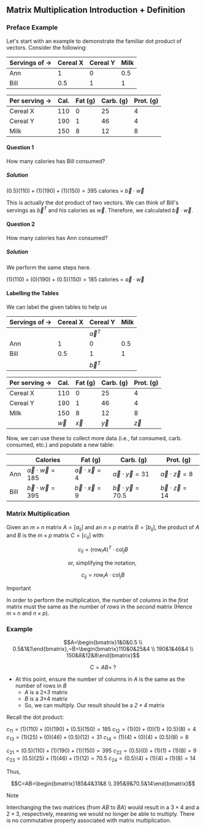 ## Matrix Multiplication Introduction + Definition

### Preface Example

Let's start with an example to demonstrate the familiar dot product of vectors. Consider the following:

| Servings of -> | Cereal X | Cereal Y | Milk |
| -------------- | -------- | -------- | ---- |
| Ann            | 1        | 0        | 0.5  |
| Bill           | 0.5      | 1        | 1    |

| Per serving -> | Cal. | Fat (g) | Carb. (g) | Prot. (g) |
| -------------- | ---- | ------- | --------- | --------- |
| Cereal X       | 110  | 0       | 25        | 4         |
| Cereal Y       | 190  | 1       | 46        | 4         |
| Milk           | 150  | 8       | 12        | 8         |

#### Question 1

How many calories has Bill consumed?

##### Solution

$(0.5)(110)+(1)(190)+(1)(150)=395$ calories $=~\vec{b} \cdot \vec{w}$

This is actually the dot product of two vectors. We can think of Bill's servings as $\vec{b}^T$ and his calories as $\vec{w}$. Therefore, we calculated $\vec{b} \cdot \vec{w}$.

#### Question 2

How many calories has Ann consumed?

##### Solution

We perform the same steps here.

$(1)(110)+(0)(190)+(0.5)(150)=185$ calories $=~\vec{a} \cdot \vec{w}$

#### Labelling the Tables

We can label the given tables to help us

| Servings of -> | Cereal X | Cereal Y    | Milk |
| -------------- | -------- | ----------- | ---- |
|                |          | $\vec{a}^T$ |      |
| Ann            | 1        | 0           | 0.5  |
| Bill           | 0.5      | 1           | 1    |
|                |          | $\vec{b}^T$ |      |

| Per serving -> | Cal.      | Fat (g)   | Carb. (g) | Prot. (g) |
| -------------- | --------- | --------- | --------- | --------- |
| Cereal X       | 110       | 0         | 25        | 4         |
| Cereal Y       | 190       | 1         | 46        | 4         |
| Milk           | 150       | 8         | 12        | 8         |
|                | $\vec{w}$ | $\vec{x}$ | $\vec{y}$ | $\vec{z}$ |

Now, we can use these to collect more data (i.e., fat consumed, carb. consumed, etc.) and populate a new table:

|      | Calories                    | Fat (g)                    | Carb. (g)                    | Prot. (g)                  |
| ---- | --------------------------- | -------------------------- | ---------------------------- | -------------------------- |
| Ann  | $\vec{a} \cdot \vec{w}=185$ | $\vec{a}  \cdot \vec{x}=4$ | $\vec{a} \cdot \vec{y}=31$   | $\vec{a} \cdot \vec{z}=8$  |
| Bill | $\vec{b} \cdot \vec{w}=395$ | $\vec{b} \cdot \vec{x}=9$  | $\vec{b} \cdot \vec{y}=70.5$ | $\vec{b} \cdot \vec{z}=14$ |

### Matrix Multiplication

Given an $m \times n$ matrix $A=[a_{ij}]$ and an $n \times p$ matrix $B=[b_{ij}]$, the product of $A$ and $B$ is the $m \times p$ matrix $C=[c_{ij}]$ with:

$$ c_{ij}=(\mathrm{row}_{i}A)^T \cdot \mathrm{col}_{j}B $$

$$\mathrm{or,~simplifying~the~notation,~}$$

$$c_{ij}=\mathrm{row}_{i}A \cdot \mathrm{col}_{j}B$$

> [!Important]
> 
> In order to perform the multiplication, the number of _columns_ in the _first_ matrix must the same as the number of _rows_  in the _second_ matrix (Hence $m \times n$ and $n \times p$).

### Example

$$A=\begin{bmatrix}1&0&0.5 \\ 0.5&1&1\end{bmatrix},~B=\begin{bmatrix}110&0&25&4 \\ 190&1&46&4 \\ 150&8&12&8\end{bmatrix}$$

$$C=AB=~?$$

- At this point, ensure the number of columns in $A$ is the same as the number of rows in $B$
	- $A$ is a $2 \times$_$3$_ matrix
	- $B$ is a _$3$_$\times 4$ matrix
	- So, we can multiply. Our result should be a _$2 \times 4$_ matrix

Recall the dot product:

$c_{11}=(1)(110)+(0)(190)+(0.5)(150)=185$
$c_{12}=(1)(0)+(0)(1)+(0.5)(8)=4$
$c_{13}=(1)(25)+(0)(46)+(0.5)(12)=31$
$c_{14}=(1)(4)+(0)(4)+(0.5)(8)=8$

$c_{21}=(0.5)(110)+(1)(190)+(1)(150)=395$
$c_{22}=(0.5)(0)+(1)(1)+(1)(8)=9$
$c_{23}=(0.5)(25)+(1)(46)+(1)(12)=70.5$
$c_{24}=(0.5)(4)+(1)(4)+(1)(8)=14$

Thus,

$$C=AB=\begin{bmatrix}185&4&31&8 \\ 395&9&70.5&14\end{bmatrix}$$

> [!Note]
> 
> Interchanging the two matrices (from $AB$ to $BA$) would result in a $3 \times 4$ and a $2 \times 3$, respectively, meaning we would no longer be able to multiply. There is no commutative property associated with matrix multiplication.

